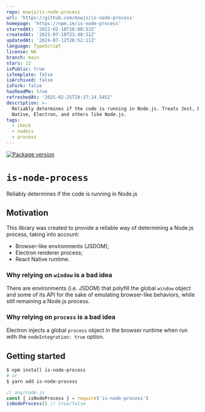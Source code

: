 ```yaml
---
repo: mswjs/is-node-process
url: 'https://github.com/mswjs/is-node-process'
homepage: 'https://npm.im/is-node-process'
starredAt: '2022-02-10T18:08:53Z'
createdAt: '2021-07-18T23:48:51Z'
updatedAt: '2024-07-12T20:52:11Z'
language: TypeScript
license: NA
branch: main
stars: 12
isPublic: true
isTemplate: false
isArchived: false
isFork: false
hasReadMe: true
refreshedAt: '2025-02-25T20:37:14.545Z'
description: >-
  Reliably determines if the code is running in Node.js. Treats Jest, React
  Native, Electron, and others like Node.js.
tags:
  - check
  - nodejs
  - process
---
```


[![Package version](https://img.shields.io/npm/v/is-node-process.svg)](https://www.npmjs.com/package/is-node-process)

# `is-node-process`

Reliably determines if the code is running in Node.js

## Motivation

This library was created to provide a reliable way of determining a Node.js process, taking into account:

- Browser-like environments (JSDOM);
- Electron renderer process;
- React Native runtime.

### Why relying on `window` is a bad idea

There are environments (i.e. JSDOM) that polyfill the global `window` object and some of its API for the sake of emulating browser-like behaviors, while still remaining a Node.js process.

### Why relying on `process` is a bad idea

Electron injects a global `process` object in the browser runtime when run with the `nodeIntegration: true` option.

## Getting started

```sh
$ npm install is-node-process
# or
$ yarn add is-node-process
```

```js
// any/code.js
const { isNodeProcess } = require('is-node-process')
isNodeProcess() // true/false
```
